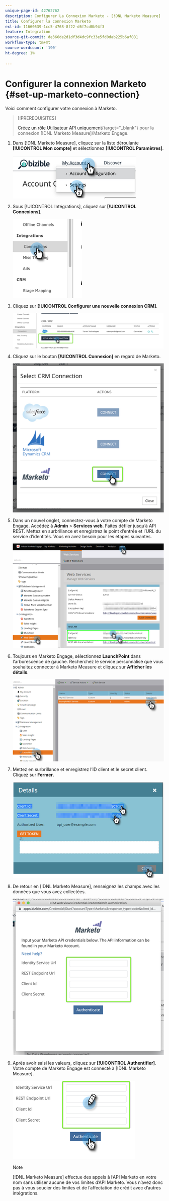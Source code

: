 ```yaml
---
unique-page-id: 42762762
description: Configurer La Connexion Marketo - [!DNL Marketo Measure]
title: Configurer la connexion Marketo
exl-id: 11660539-1cc5-4768-8f22-d6f7cd0b94f3
feature: Integration
source-git-commit: de366de2d1df3d4dc9fc33e5fd0dab225b6af081
workflow-type: tm+mt
source-wordcount: '190'
ht-degree: 1%

---
```


# Configurer la connexion Marketo {#set-up-marketo-connection}

Voici comment configurer votre connexion à Marketo.

>[!PREREQUISITES]
>
>[Créez un rôle Utilisateur API uniquement](https://experienceleague.adobe.com/docs/marketo/using/product-docs/administration/users-and-roles/create-an-api-only-user.html?lang=fr){target="_blank"} pour la connexion [!DNL Marketo Measure]/Marketo Engage.

1. Dans [!DNL Marketo Measure], cliquez sur la liste déroulante **[!UICONTROL Mon compte]** et sélectionnez **[!UICONTROL Paramètres]**.

   ![](assets/set-up-marketo-connection-1.png)

1. Sous [!UICONTROL Intégrations], cliquez sur **[!UICONTROL Connexions]**.

   ![](assets/set-up-marketo-connection-2.png)

1. Cliquez sur **[!UICONTROL Configurer une nouvelle connexion CRM]**.

   ![](assets/set-up-marketo-connection-3.png)

1. Cliquez sur le bouton **[!UICONTROL Connexion]** en regard de Marketo.

   ![](assets/set-up-marketo-connection-4.png)

1. Dans un nouvel onglet, connectez-vous à votre compte de Marketo Engage. Accédez à **Admin** > **Services web**. Faites défiler jusqu’à API REST. Mettez en surbrillance et enregistrez le point d’entrée et l’URL du service d’identités. Vous en avez besoin pour les étapes suivantes.

   ![](assets/set-up-marketo-connection-5.png)

1. Toujours en Marketo Engage, sélectionnez **LaunchPoint** dans l’arborescence de gauche. Recherchez le service personnalisé que vous souhaitez connecter à Marketo Measure et cliquez sur **Afficher les détails**.

   ![](assets/set-up-marketo-connection-6.png)

1. Mettez en surbrillance et enregistrez l’ID client et le secret client. Cliquez sur **Fermer**.

   ![](assets/set-up-marketo-connection-7.png)

1. De retour en [!DNL Marketo Measure], renseignez les champs avec les données que vous avez collectées.

   ![](assets/set-up-marketo-connection-8.png)

1. Après avoir saisi les valeurs, cliquez sur **[!UICONTROL Authentifier]**. Votre compte de Marketo Engage est connecté à [!DNL Marketo Measure].

   ![](assets/set-up-marketo-connection-9.png)

   >[!NOTE]
   >
   >[!DNL Marketo Measure] effectue des appels à l’API Marketo en votre nom sans utiliser aucune de vos limites d’API Marketo. Vous n’avez donc pas à vous soucier des limites et de l’affectation de crédit avec d’autres intégrations.

